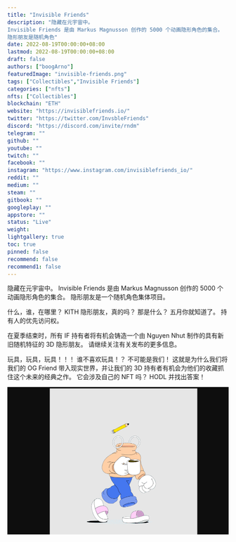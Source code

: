 ```yaml
---
title: "Invisible Friends"
description: "隐藏在元宇宙中。
Invisible Friends 是由 Markus Magnusson 创作的 5000 个动画隐形角色的集合。
隐形朋友是随机角色"
date: 2022-08-19T00:00:00+08:00
lastmod: 2022-08-19T00:00:00+08:00
draft: false
authors: ["boogArno"]
featuredImage: "invisible-friends.png"
tags: ["Collectibles","Invisible Friends"]
categories: ["nfts"]
nfts: ["Collectibles"]
blockchain: "ETH"
website: "https://invisiblefriends.io/"
twitter: "https://twitter.com/InvsbleFriends"
discord: "https://discord.com/invite/rndm"
telegram: ""
github: ""
youtube: ""
twitch: ""
facebook: ""
instagram: "https://www.instagram.com/invisiblefriends_io/"
reddit: ""
medium: ""
steam: ""
gitbook: ""
googleplay: ""
appstore: ""
status: "Live"
weight: 
lightgallery: true
toc: true
pinned: false
recommend: false
recommend1: false
---
```

隐藏在元宇宙中。
Invisible Friends 是由 Markus Magnusson 创作的 5000 个动画隐形角色的集合。
隐形朋友是一个随机角色集体项目。

什么，谁，在哪里？ KITH 隐形朋友，真的吗？ 那是什么？ 五月你就知道了。 持有人的优先访问权。

在夏季结束时，所有 IF 持有者将有机会铸造一个由 Nguyen Nhut 制作的具有新旧随机特征的 3D 隐形朋友。 请继续关注有关发布的更多信息。

玩具，玩具，玩具！！！ 谁不喜欢玩具！？ 不可能是我们！ 这就是为什么我们将我们的 OG Friend 带入现实世界，并让我们的 3D 持有者有机会为他们的收藏抓住这个未来的经典之作。 它会涉及自己的 NFT 吗？ HODL 并找出答案！

![invisiblefriends-dapp-collectibles-ethereum-image1_568d1781056c0a47879d83a003ab3d79](invisiblefriends-dapp-collectibles-ethereum-image1_568d1781056c0a47879d83a003ab3d79.png)